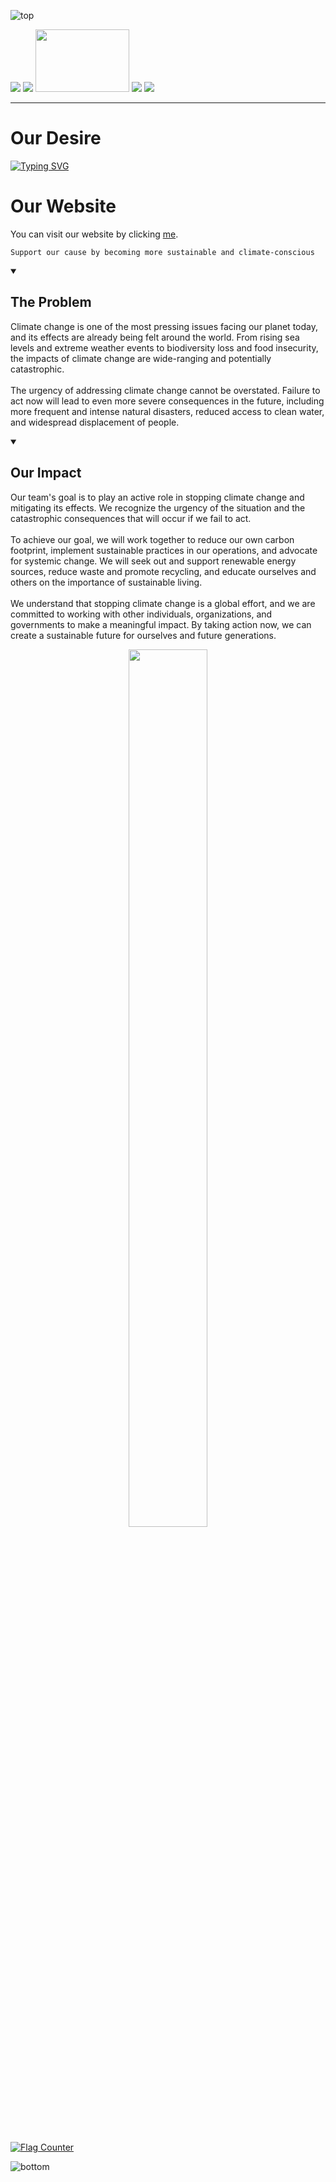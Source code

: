 
![top](https://user-images.githubusercontent.com/118198968/233842338-a24ab06a-e956-42f4-a1e5-d397572912b2.svg)


<img src="https://img.shields.io/badge/version-1.1.8-informational"> <img src="https://img.shields.io/badge/Article%20Count-5-success"> <img src="https://user-images.githubusercontent.com/118198968/233843920-1a179512-4af2-4b2e-8800-5863114f7fc4.png" height="100" width="150">
 <img src="https://img.shields.io/badge/Service-Netlify-blue?style=social&logo=Netlify"> <img src="https://img.shields.io/badge/climate%20change%20status-bad-critical">
***

#   Our Desire

<a href="https://git.io/typing-svg"><img src="https://readme-typing-svg.demolab.com?font=Fira+Code&pause=1000&color=088F23&vCenter=true&multiline=true&width=1000&height=150&lines=Raising+awareness+about+Climate+Change%2C+Aestheically;By+taking+action+now%2C+we+can+create+a+sustainable+future+for+ourselves." alt="Typing SVG" /></a>


# Our Website

You can visit our website by clicking <a href="https://climatecatalyst.netlify.app">me</a>.<br>
```
Support our cause by becoming more sustainable and climate-conscious
```
<details id=1 open>
<summary><h2>The Problem</h2></summary>
<p>
Climate change is one of the most pressing issues facing our planet today, and its effects are already being felt around the world. From rising sea levels and extreme weather events to biodiversity loss and food insecurity, the impacts of climate change are wide-ranging and potentially catastrophic.<br>
<br>
The urgency of addressing climate change cannot be overstated. Failure to act now will lead to even more severe consequences in the future, including more frequent and intense natural disasters, reduced access to clean water, and widespread displacement of people.<br>
</p>
</details>

<details id=2 open>
<summary><h2>Our Impact</h2></summary>
<p>
Our team's goal is to play an active role in stopping climate change and mitigating its effects. We recognize the urgency of the situation and the catastrophic consequences that will occur if we fail to act.<br>
<br>
To achieve our goal, we will work together to reduce our own carbon footprint, implement sustainable practices in our operations, and advocate for systemic change. We will seek out and support renewable energy sources, reduce waste and promote recycling, and educate ourselves and others on the importance of sustainable living.<br>
<br>
We understand that stopping climate change is a global effort, and we are committed to working with other individuals, organizations, and governments to make a meaningful impact. By taking action now, we can create a sustainable future for ourselves and future generations.<br>
</p>
</details>
<p align="center">
<a href="https://youtu.be/EowlqP3Hcwk" alt="Click to watch"><img src="https://user-images.githubusercontent.com/118198968/233844583-1fa548d4-f9ef-4f58-b21c-67250f57eee2.jpg" width = "50%" height="60%" align="center"></a>
</p>
<br><br><a href="https://info.flagcounter.com/i8vD"><img src="https://s11.flagcounter.com/count2/i8vD/bg_575757/txt_000000/border_CCCCCC/columns_2/maxflags_10/viewers_0/labels_0/pageviews_0/flags_0/percent_0/" alt="Flag Counter" border="0"></a>

![bottom](https://user-images.githubusercontent.com/118198968/233842437-8ee96422-3963-44a3-a222-6ace22246b8a.svg)
